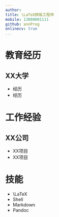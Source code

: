 ```yaml
---
author: 
title: \LaTeX排版工程师
mobile: 13000001111
github: annProg
onlinecv: true
...
```



# 教育经历

## XX大学

- 经历
- 经历

# 工作经验

## XX公司

- XX项目
- XX项目

# 技能

- \LaTeX
- Shell
- Markdown
- Pandoc